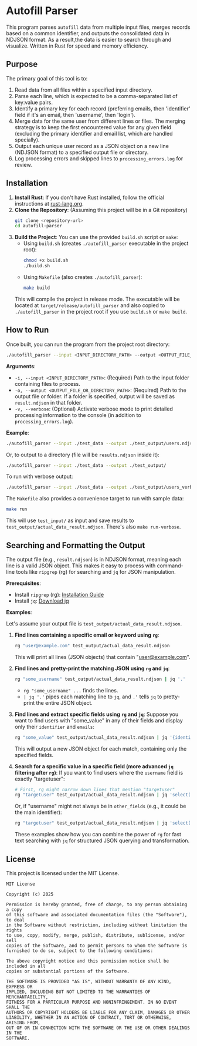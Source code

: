 # Autofill Parser

This program parses `autofill` data from multiple input files, merges records based on a common identifier, and outputs the consolidated data in NDJSON format. As a result,the data is easier to search through and visualize. Written in Rust for speed and memory efficiency.

## Purpose

The primary goal of this tool is to:
1.  Read data from all files within a specified input directory.
2.  Parse each line, which is expected to be a comma-separated list of key:value pairs.
3.  Identify a primary key for each record (preferring emails, then 'identifier' field if it's an email, then 'username', then 'login').
4.  Merge data for the same user from different lines or files. The merging strategy is to keep the first encountered value for any given field (excluding the primary identifier and email list, which are handled specially).
5.  Output each unique user record as a JSON object on a new line (NDJSON format) to a specified output file or directory.
6.  Log processing errors and skipped lines to `processing_errors.log` for review.

## Installation

1.  **Install Rust**: If you don't have Rust installed, follow the official instructions at [rust-lang.org](https://www.rust-lang.org/tools/install).
2.  **Clone the Repository**: (Assuming this project will be in a Git repository)
    ```bash
    git clone <repository-url>
    cd autofill-parser
    ```
3.  **Build the Project**:
    You can use the provided `build.sh` script or `make`:
    *   Using `build.sh` (creates `./autofill_parser` executable in the project root):
        ```bash
        chmod +x build.sh
        ./build.sh
        ```
    *   Using `Makefile` (also creates `./autofill_parser`):
        ```bash
        make build 
        ```
    This will compile the project in release mode. The executable will be located at `target/release/autofill_parser` and also copied to `./autofill_parser` in the project root if you use `build.sh` or `make build`.

## How to Run

Once built, you can run the program from the project root directory:

```bash
./autofill_parser --input <INPUT_DIRECTORY_PATH> --output <OUTPUT_FILE_OR_DIRECTORY_PATH>
```

**Arguments**:
*   `-i, --input <INPUT_DIRECTORY_PATH>`: (Required) Path to the input folder containing files to process.
*   `-o, --output <OUTPUT_FILE_OR_DIRECTORY_PATH>`: (Required) Path to the output file or folder. If a folder is specified, output will be saved as `result.ndjson` in that folder.
*   `-v, --verbose`: (Optional) Activate verbose mode to print detailed processing information to the console (in addition to `processing_errors.log`).

**Example**:
```bash
./autofill_parser --input ./test_data --output ./test_output/users.ndjson
```
Or, to output to a directory (file will be `results.ndjson` inside it):
```bash
./autofill_parser --input ./test_data --output ./test_output/
```
To run with verbose output:
```bash
./autofill_parser --input ./test_data --output ./test_output/users_verbose.ndjson -v
```

The `Makefile` also provides a convenience target to run with sample data:
```bash
make run 
```
This will use `test_input/` as input and save results to `test_output/actual_data_result.ndjson`.
There's also `make run-verbose`.

## Searching and Formatting the Output

The output file (e.g., `result.ndjson`) is in NDJSON format, meaning each line is a valid JSON object. This makes it easy to process with command-line tools like `ripgrep` (rg) for searching and `jq` for JSON manipulation.

**Prerequisites**:
*   Install `ripgrep` (rg): [Installation Guide](https://github.com/BurntSushi/ripgrep#installation)
*   Install `jq`: [Download jq](https://jqlang.github.io/jq/download/)

**Examples**:

Let's assume your output file is `test_output/actual_data_result.ndjson`.

1.  **Find lines containing a specific email or keyword using `rg`**:
    ```bash
    rg "user@example.com" test_output/actual_data_result.ndjson
    ```
    This will print all lines (JSON objects) that contain "user@example.com".

2.  **Find lines and pretty-print the matching JSON using `rg` and `jq`**:
    ```bash
    rg "some_username" test_output/actual_data_result.ndjson | jq '.'
    ```
    *   `rg "some_username" ...` finds the lines.
    *   `| jq '.'` pipes each matching line to `jq`, and `.'` tells `jq` to pretty-print the entire JSON object.

3.  **Find lines and extract specific fields using `rg` and `jq`**:
    Suppose you want to find users with "some_value" in any of their fields and display only their `identifier` and `emails`:
    ```bash
    rg "some_value" test_output/actual_data_result.ndjson | jq '{identifier: .identifier, emails: .emails}'
    ```
    This will output a new JSON object for each match, containing only the specified fields.

4.  **Search for a specific value in a specific field (more advanced `jq` filtering after `rg`)**:
    If you want to find users where the `username` field is exactly "targetuser":
    ```bash
    # First, rg might narrow down lines that mention "targetuser"
    rg "targetuser" test_output/actual_data_result.ndjson | jq 'select(.other_fields.username == "targetuser")'
    ```
    Or, if "username" might not always be in `other_fields` (e.g., it could be the main identifier):
    ```bash
    rg "targetuser" test_output/actual_data_result.ndjson | jq 'select(.identifier == "targetuser" or .other_fields.username == "targetuser" or .other_fields.login == "targetuser")'
    ```
    These examples show how you can combine the power of `rg` for fast text searching with `jq` for structured JSON querying and transformation.

## License

This project is licensed under the MIT License.

```
MIT License

Copyright (c) 2025

Permission is hereby granted, free of charge, to any person obtaining a copy
of this software and associated documentation files (the "Software"), to deal
in the Software without restriction, including without limitation the rights
to use, copy, modify, merge, publish, distribute, sublicense, and/or sell
copies of the Software, and to permit persons to whom the Software is
furnished to do so, subject to the following conditions:

The above copyright notice and this permission notice shall be included in all
copies or substantial portions of the Software.

THE SOFTWARE IS PROVIDED "AS IS", WITHOUT WARRANTY OF ANY KIND, EXPRESS OR
IMPLIED, INCLUDING BUT NOT LIMITED TO THE WARRANTIES OF MERCHANTABILITY,
FITNESS FOR A PARTICULAR PURPOSE AND NONINFRINGEMENT. IN NO EVENT SHALL THE
AUTHORS OR COPYRIGHT HOLDERS BE LIABLE FOR ANY CLAIM, DAMAGES OR OTHER
LIABILITY, WHETHER IN AN ACTION OF CONTRACT, TORT OR OTHERWISE, ARISING FROM,
OUT OF OR IN CONNECTION WITH THE SOFTWARE OR THE USE OR OTHER DEALINGS IN THE
SOFTWARE.
``` 